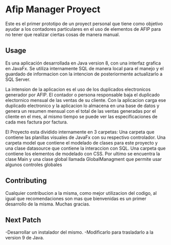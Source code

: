 # Afip Manager Proyect

Este es el primer prototipo de un proyect personal que tiene como objetivo ayudar a los contadores
particulares en el uso de elementos de AFIP para no tener que realizar ciertas cosas de manera manual.



## Usage
Es una aplicación desarrollada en Java version 8, con una interfaz grafica en JavaFx.
Se utiliza internamente SQL de manera local para el manejo y el guardado de informacion con la intencion de posteriormente actualizarlo  a SQL Server.

La intension de la aplicacion es el uso de los duplicados electronicos generador por AFIP. El contador o persona responsable baja el duplicado electornico mensual
de las ventas de su cliente. Con la aplicacion carga ese duplicado electronico y la aplicacion lo almacena en una base de datos y genera un resumen mensual con el total
de las ventas generadas por el cliente en el mes, al mismo tiempo se puede ver las especificaciones de cada mes factura por factura.

El Proyecto esta dividido internamente en 3 carpetas:
  Una carpeta que contiene las planillas visuales de JavaFx con su respectivo controlador.
  Una carpeta model que contiene el modelado de clases para este proyecto y una clase datasource que contiene la interaccion con     SQL.
  Una carpeta que contiene los elementos de modelado con CSS.
  Por ultimo se encuentra la clase Main y una clase global llamada GlobalManagment que permite usar algunos controles globales


## Contributing
Cualquier contribucion a la misma, como mejor utilizacion del codigo, al igual que recomendaciones son mas que bienvenidas
es un primer desarrollo de la misma.
Muchas gracias.

## Next Patch
-Desarrollar un instalador del mismo.
-Modificarlo para trasladarlo a la version 9 de Java.
